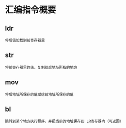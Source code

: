 # 汇编指令概要
## ldr
    将后值加载到前寄存器里

## str
    将前寄存器里的值，复制给后地址所指的地方
## mov
    将后地址所保存的值赋给前地址所保存的值
## bl
    跳转到某个地方执行程序，并把当前的地址保存到 LR寄存器内（可返回）
    